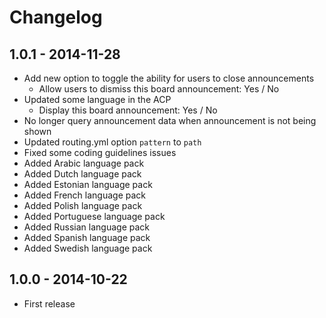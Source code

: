 # Changelog

## 1.0.1 - 2014-11-28

- Add new option to toggle the ability for users to close announcements
	- Allow users to dismiss this board announcement: Yes / No
- Updated some language in the ACP
	- Display this board announcement: Yes / No
- No longer query announcement data when announcement is not being shown
- Updated routing.yml option `pattern` to `path`
- Fixed some coding guidelines issues
- Added Arabic language pack
- Added Dutch language pack
- Added Estonian language pack
- Added French language pack
- Added Polish language pack
- Added Portuguese language pack
- Added Russian language pack
- Added Spanish language pack
- Added Swedish language pack

## 1.0.0 - 2014-10-22

- First release
